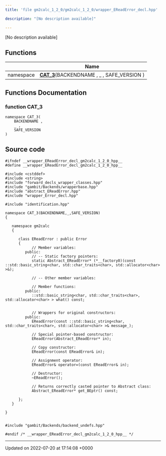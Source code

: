 ```yaml
---
title: 'file gm2calc_1_2_0/gm2calc_1_2_0/wrapper_EReadError_decl.hpp'

description: "[No description available]"

---
```







[No description available]

## Functions

|                | Name           |
| -------------- | -------------- |
| namespace | **[CAT_3](/documentation/code/files/gm2calc__1__2__0_2wrapper__ereaderror__decl_8hpp/#function-cat-3)**(BACKENDNAME , _ , SAFE_VERSION ) |


## Functions Documentation

### function CAT_3

```
namespace CAT_3(
    BACKENDNAME ,
    _ ,
    SAFE_VERSION 
)
```




## Source code

```
#ifndef __wrapper_EReadError_decl_gm2calc_1_2_0_hpp__
#define __wrapper_EReadError_decl_gm2calc_1_2_0_hpp__

#include <cstddef>
#include <string>
#include "forward_decls_wrapper_classes.hpp"
#include "gambit/Backends/wrapperbase.hpp"
#include "abstract_EReadError.hpp"
#include "wrapper_Error_decl.hpp"

#include "identification.hpp"

namespace CAT_3(BACKENDNAME,_,SAFE_VERSION)
{
   
   namespace gm2calc
   {
      
      class EReadError : public Error
      {
            // Member variables: 
         public:
            // -- Static factory pointers: 
            static Abstract_EReadError* (*__factory0)(const ::std::basic_string<char, std::char_traits<char>, std::allocator<char> >&);
      
            // -- Other member variables: 
      
            // Member functions: 
         public:
            ::std::basic_string<char, std::char_traits<char>, std::allocator<char> > what() const;
      
      
            // Wrappers for original constructors: 
         public:
            EReadError(const ::std::basic_string<char, std::char_traits<char>, std::allocator<char> >& message_);
      
            // Special pointer-based constructor: 
            EReadError(Abstract_EReadError* in);
      
            // Copy constructor: 
            EReadError(const EReadError& in);
      
            // Assignment operator: 
            EReadError& operator=(const EReadError& in);
      
            // Destructor: 
            ~EReadError();
      
            // Returns correctly casted pointer to Abstract class: 
            Abstract_EReadError* get_BEptr() const;
      
      };
   }
   
}


#include "gambit/Backends/backend_undefs.hpp"

#endif /* __wrapper_EReadError_decl_gm2calc_1_2_0_hpp__ */
```


-------------------------------

Updated on 2022-07-20 at 17:14:08 +0000
